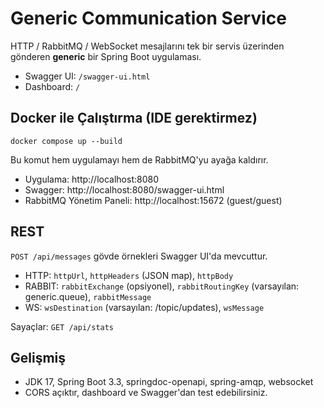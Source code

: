 # Generic Communication Service

HTTP / RabbitMQ / WebSocket mesajlarını tek bir servis üzerinden gönderen **generic** bir Spring Boot uygulaması.
- Swagger UI: `/swagger-ui.html`
- Dashboard: `/`

## Docker ile Çalıştırma (IDE gerektirmez)
```
docker compose up --build
```
Bu komut hem uygulamayı hem de RabbitMQ'yu ayağa kaldırır.
- Uygulama: http://localhost:8080
- Swagger: http://localhost:8080/swagger-ui.html
- RabbitMQ Yönetim Paneli: http://localhost:15672 (guest/guest)

## REST
`POST /api/messages` gövde örnekleri Swagger UI'da mevcuttur.
- HTTP: `httpUrl`, `httpHeaders` (JSON map), `httpBody`
- RABBIT: `rabbitExchange` (opsiyonel), `rabbitRoutingKey` (varsayılan: generic.queue), `rabbitMessage`
- WS: `wsDestination` (varsayılan: /topic/updates), `wsMessage`

Sayaçlar: `GET /api/stats`

## Gelişmiş
- JDK 17, Spring Boot 3.3, springdoc-openapi, spring-amqp, websocket
- CORS açıktır, dashboard ve Swagger'dan test edebilirsiniz.
